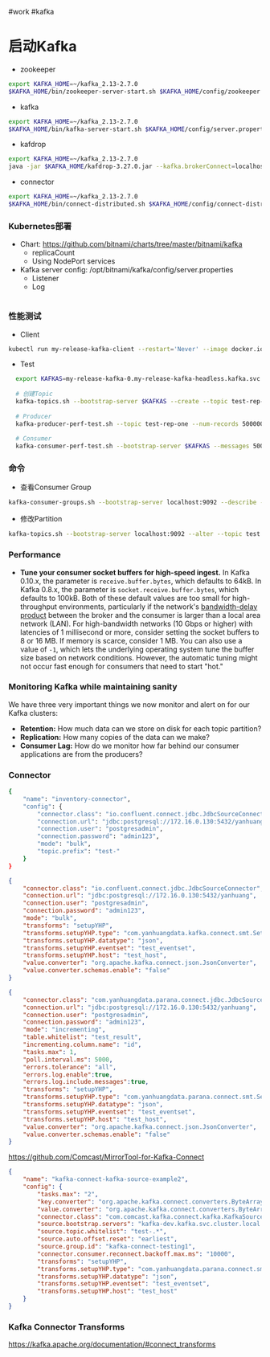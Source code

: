 #work #kafka

# 启动Kafka
* zookeeper
```bash
export KAFKA_HOME=~/kafka_2.13-2.7.0
$KAFKA_HOME/bin/zookeeper-server-start.sh $KAFKA_HOME/config/zookeeper.properties
```
* kafka
```bash
export KAFKA_HOME=~/kafka_2.13-2.7.0
$KAFKA_HOME/bin/kafka-server-start.sh $KAFKA_HOME/config/server.properties
```

* kafdrop
```sh
export KAFKA_HOME=~/kafka_2.13-2.7.0
java -jar $KAFKA_HOME/kafdrop-3.27.0.jar --kafka.brokerConnect=localhost:9092
```
* connector
```sh
export KAFKA_HOME=~/kafka_2.13-2.7.0
$KAFKA_HOME/bin/connect-distributed.sh $KAFKA_HOME/config/connect-distributed.properties
```

### Kubernetes部署

* Chart: https://github.com/bitnami/charts/tree/master/bitnami/kafka
  * replicaCount
  * Using NodePort services
* Kafka server config: /opt/bitnami/kafka/config/server.properties
  * Listener
  * Log

```bash

```


### 性能测试

* Client
```bash
kubectl run my-release-kafka-client --restart='Never' --image docker.io/bitnami/kafka:2.7.0-debian-10-r68 --namespace kafka --command -- sleep infinity
```

* Test
```bash
  export KAFKAS=my-release-kafka-0.my-release-kafka-headless.kafka.svc.cluster.local:9092
  
  # 创建Topic
  kafka-topics.sh --bootstrap-server $KAFKAS --create --topic test-rep-one --partitions 6 --replication-factor 1
  
  # Producer
  kafka-producer-perf-test.sh --topic test-rep-one --num-records 50000000 --record-size 100 --throughput -1 --producer-props acks=1 bootstrap.servers=$KAFKAS  buffer.memory=67108864 batch.size=8196
  
  # Consumer
  kafka-consumer-perf-test.sh --bootstrap-server $KAFKAS --messages 50000000 --topic test-rep-one --threads 1
```



### 命令

* 查看Consumer Group

```sh
kafka-consumer-groups.sh --bootstrap-server localhost:9092 --describe --group test-group
```

* 修改Partition

```sh
kafka-topics.sh --bootstrap-server localhost:9092 --alter --topic test --partitions 2
```



### Performance

- **Tune your consumer socket buffers for high-speed ingest.** In Kafka 0.10.x, the parameter is `receive.buffer.bytes`, which defaults to 64kB. In Kafka 0.8.x, the parameter is `socket.receive.buffer.bytes`, which defaults to 100kB. Both of these default values are too small for high-throughput environments, particularly if the network's [bandwidth-delay product](https://en.wikipedia.org/wiki/Bandwidth-delay_product) between the broker and the consumer is larger than a local area network (LAN). For high-bandwidth networks (10 Gbps or higher) with latencies of 1 millisecond or more, consider setting the socket buffers to 8 or 16 MB. If memory is scarce, consider 1 MB. You can also use a value of `-1`, which lets the underlying operating system tune the buffer size based on network conditions. However, the automatic tuning might not occur fast enough for consumers that need to start "hot."

### Monitoring Kafka while maintaining sanity

We have three very important things we now monitor and alert on for our Kafka clusters:

- **Retention:** How much data can we store on disk for each topic partition?
- **Replication:** How many copies of the data can we make?
- **Consumer Lag:** How do we monitor how far behind our consumer applications are from the producers?

### Connector

```sh
{
    "name": "inventory-connector",
    "config": {
        "connector.class": "io.confluent.connect.jdbc.JdbcSourceConnector",
        "connection.url": "jdbc:postgresql://172.16.0.130:5432/yanhuang",
        "connection.user": "postgresadmin",
        "connection.password": "admin123",
        "mode": "bulk",
        "topic.prefix": "test-"
    }
}
```



```json
{
    "connector.class": "io.confluent.connect.jdbc.JdbcSourceConnector",
    "connection.url": "jdbc:postgresql://172.16.0.130:5432/yanhuang",
    "connection.user": "postgresadmin",
    "connection.password": "admin123",
    "mode": "bulk",
    "transforms": "setupYHP",
    "transforms.setupYHP.type": "com.yanhuangdata.kafka.connect.smt.SetYhpAttribute",
    "transforms.setupYHP.datatype": "json",
    "transforms.setupYHP.eventset": "test_eventset",
    "transforms.setupYHP.host": "test_host",
    "value.converter": "org.apache.kafka.connect.json.JsonConverter",
    "value.converter.schemas.enable": "false"
}
```

```json
{
    "connector.class": "com.yanhuangdata.parana.connect.jdbc.JdbcSourceConnector",  
    "connection.url": "jdbc:postgresql://172.16.0.130:5432/yanhuang",
    "connection.user": "postgresadmin",
    "connection.password": "admin123",
    "mode": "incrementing",
    "table.whitelist": "test_result", 
    "incrementing.column.name": "id",
    "tasks.max": 1,
    "poll.interval.ms": 5000,
    "errors.tolerance": "all",
    "errors.log.enable":true,
    "errors.log.include.messages":true,
    "transforms": "setupYHP",
    "transforms.setupYHP.type": "com.yanhuangdata.parana.connect.smt.SetYhpAttribute",
    "transforms.setupYHP.datatype": "json",
    "transforms.setupYHP.eventset": "test_eventset",
    "transforms.setupYHP.host": "test_host",
    "value.converter": "org.apache.kafka.connect.json.JsonConverter",
    "value.converter.schemas.enable": "false"
}
```

https://github.com/Comcast/MirrorTool-for-Kafka-Connect

```json
{
    "name": "kafka-connect-kafka-source-example2",
    "config": {
        "tasks.max": "2",
        "key.converter": "org.apache.kafka.connect.converters.ByteArrayConverter",
        "value.converter": "org.apache.kafka.connect.converters.ByteArrayConverter",
        "connector.class": "com.comcast.kafka.connect.kafka.KafkaSourceConnector",
        "source.bootstrap.servers": "kafka-dev.kafka.svc.cluster.local:9092",
        "source.topic.whitelist": "test-.*",
        "source.auto.offset.reset": "earliest",
        "source.group.id": "kafka-connect-testing1",
        "connector.consumer.reconnect.backoff.max.ms": "10000",
        "transforms": "setupYHP",
        "transforms.setupYHP.type": "com.yanhuangdata.parana.connect.smt.SetYhpAttribute",
        "transforms.setupYHP.datatype": "json",
        "transforms.setupYHP.eventset": "test_eventset",
        "transforms.setupYHP.host": "test_host"
    }
}
```



### Kafka Connector Transforms

https://kafka.apache.org/documentation/#connect_transforms



